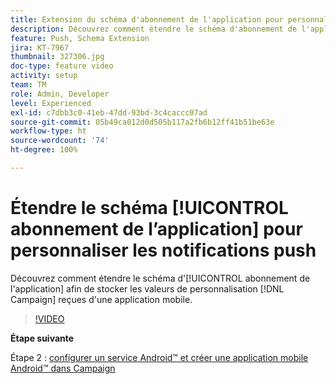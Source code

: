 ```yaml
---
title: Extension du schéma d'abonnement de l'application pour personnaliser les notifications push
description: Découvrez comment étendre le schéma d'abonnement de l'application afin de pouvoir stocker les valeurs de personnalisation que Campaign reçoit d'une application mobile.
feature: Push, Schema Extension
jira: KT-7967
thumbnail: 327306.jpg
doc-type: feature video
activity: setup
team: TM
role: Admin, Developer
level: Experienced
exl-id: c7dbb3c0-41eb-47dd-93bd-3c4caccc07ad
source-git-commit: 05b49ca012d0d505b117a2fb6b12ff41b51be63e
workflow-type: ht
source-wordcount: '74'
ht-degree: 100%

---
```


# Étendre le schéma [!UICONTROL abonnement de l’application] pour personnaliser les notifications push

Découvrez comment étendre le schéma d&#39;[!UICONTROL abonnement de l&#39;application] afin de stocker les valeurs de personnalisation [!DNL Campaign] reçues d&#39;une application mobile.

>[!VIDEO](https://video.tv.adobe.com/v/327306?quality=12&learn=on)

**Étape suivante**

Étape 2 : [configurer un service Android™ et créer une application mobile Android™ dans Campaign](/help/tutorial-get-started-with-push-notifications-for-android/configure-an-android-service-in-campaign.md)
